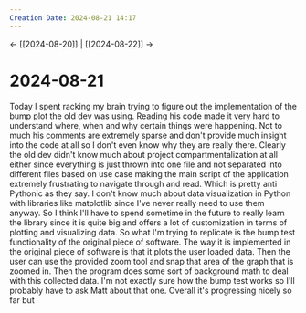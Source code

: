 ```yaml
---
Creation Date: 2024-08-21 14:17
---
```


<- [[2024-08-20]] | [[2024-08-22]]  ->

# 2024-08-21
Today I spent racking my brain trying to figure out the implementation of the bump plot the old dev was using. Reading his code made it very hard to understand where, when and why certain things were happening. Not to much his comments are extremely sparse and don't provide much insight into the code at all so I don't even know why they are really there. Clearly the old dev didn't know much about project compartmentalization at all either since everything is just thrown into one file and not separated into different files based on use case making the main script of the application extremely frustrating to navigate through and read. Which is pretty anti Pythonic as they say. I don't know much about data visualization in Python with libraries like matplotlib since I've never really need to use them anyway. So I think I'll have to spend sometime in the future to really learn the library since it is quite big and offers a lot of customization in terms of plotting and visualizing data. So what I'm trying to replicate is the bump test functionality of the original piece of software.  The way it is implemented in the original piece of software is that it plots the user loaded data. Then the user can use the provided zoom tool and snap that area of the graph that is zoomed in. Then the program does some sort of background math to deal with this collected data. I'm not exactly sure how the bump test works so I'll probably have to ask Matt about that one. Overall it's progressing nicely so far but 
